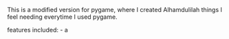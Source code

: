 

This is a modified version for pygame, where I created Alhamdulilah things I feel needing everytime I used pygame.

features included: 
    - a 